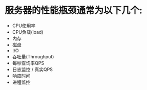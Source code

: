 # 服务器的性能瓶颈通常为以下几个:
* CPU使用率
* CPU负载(load)
* 内存
* 磁盘
* I/O
* 吞吐量(Throughput)
* 每秒查询率QPS
* 日志监控 / 真实QPS
* 响应时间
* 进程监控